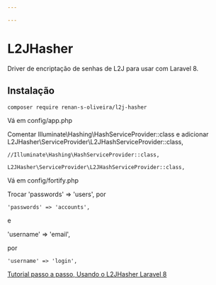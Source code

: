 ```yaml
---

---
```


# L2JHasher

Driver de encriptação de senhas de L2J para usar com Laravel 8.

## Instalação
```
composer require renan-s-oliveira/l2j-hasher
```
Vá em config/app.php

Comentar Illuminate\Hashing\HashServiceProvider::class e adicionar L2JHasher\ServiceProvider\L2JHashServiceProvider::class,
```
//Illuminate\Hashing\HashServiceProvider::class,

L2JHasher\ServiceProvider\L2JHashServiceProvider::class,
```

Vá em config/fortify.php

Trocar
'passwords' => 'users',
por
```
'passwords' => 'accounts',
```
e

'username' => 'email',

por 
```
'username' => 'login',
```


[Tutorial passo a passo, Usando o L2JHasher Laravel 8](https://www.l2jbrasil.com/forums/topic/140933-usando-a-autentica%C3%A7%C3%A3o-do-laravel-8-com-l2jhasher/)

